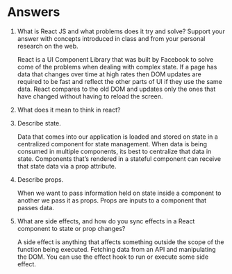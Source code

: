 # Answers

1. What is React JS and what problems does it try and solve? Support your answer with concepts introduced in class and from your personal research on the web.

    React is a UI Component Library that was built by Facebook to solve come of the problems when dealing with complex state. If a page has data that changes over time at high rates then DOM updates are required to be fast and reflect the other parts of UI if they use the same data. React compares to the old DOM and updates only the ones that have changed without having to reload the screen.


2. What does it mean to think in react?

3. Describe state.

    Data that comes into our application is loaded and stored on state in a centralized component for state management. When data is being consumed in multiple components, its best to centralize that data in state. Components that’s rendered in a stateful component can receive that state data via a prop attribute. 


4. Describe props.

    When we want to pass information held on state inside a component to another we pass it as props. Props are inputs to a component that passes data.

5. What are side effects, and how do you sync effects in a React component to state or prop changes?

    A side effect is anything that affects something outside the scope of the function being executed. Fetching data from an API and manipulating the DOM. You can use the effect hook to run or execute some side effect.

